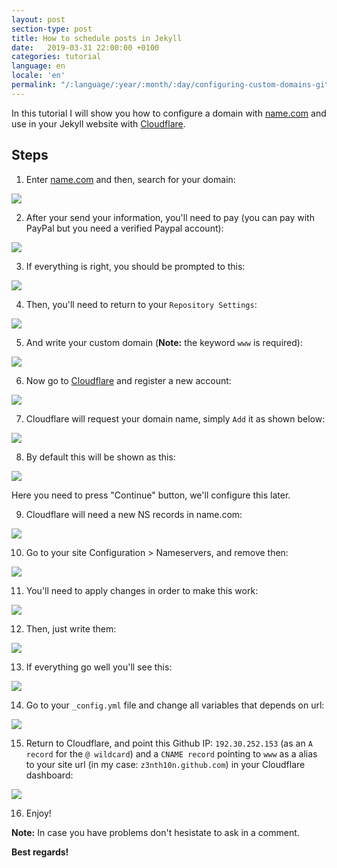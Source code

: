 ```yaml
---
layout: post
section-type: post
title: How to schedule posts in Jekyll 
date:   2019-03-31 22:00:00 +0100
categories: tutorial
language: en
locale: 'en'
permalink: "/:language/:year/:month/:day/configuring-custom-domains-github-pages-part-1.html"
---
```


In this tutorial I will show you how to configure a domain with [name.com](https://name.com) and use in your Jekyll website with [Cloudflare](https://cloudflare.com).

## Steps

1. Enter [name.com](https://name.com) and then, search for your domain:

![](https://github.com/uta-org/artwork/blob/master/blog/tutorials/00-buy%20a%20domain/00.PNG?raw=true)

2. After your send your information, you'll need to pay (you can pay with PayPal but you need a verified Paypal account):

![](https://github.com/uta-org/artwork/blob/master/blog/tutorials/00-buy%20a%20domain/01.PNG?raw=true)

3. If everything is right, you should be prompted to this:

![](https://github.com/uta-org/artwork/blob/master/blog/tutorials/00-buy%20a%20domain/02.PNG?raw=true)

4. Then, you'll need to return to your `Repository Settings`:

![](https://github.com/uta-org/artwork/blob/master/blog/tutorials/00-buy%20a%20domain/03.PNG?raw=true)

5. And write your custom domain (**Note:** the keyword `www` is required):

![](https://github.com/uta-org/artwork/blob/master/blog/tutorials/00-buy%20a%20domain/04.PNG?raw=true)

6. Now go to [Cloudflare](https://cloudflare.com) and register a new account:

![](https://github.com/uta-org/artwork/blob/master/blog/tutorials/00-buy%20a%20domain/06.PNG?raw=true)

7. Cloudflare will request your domain name, simply `Add` it as shown below:

![](https://github.com/uta-org/artwork/blob/master/blog/tutorials/00-buy%20a%20domain/07.PNG?raw=true)

8. By default this will be shown as this:

![](https://github.com/uta-org/artwork/blob/master/blog/tutorials/00-buy%20a%20domain/08.PNG?raw=true)

Here you need to press "Continue" button, we'll configure this later.

9. Cloudflare will need a new NS records in name.com:

![](https://github.com/uta-org/artwork/blob/master/blog/tutorials/00-buy%20a%20domain/12.PNG?raw=true)

10. Go to your site Configuration > Nameservers, and remove then:

![](https://github.com/uta-org/artwork/blob/master/blog/tutorials/00-buy%20a%20domain/13.PNG?raw=true)

11. You'll need to apply changes in order to make this work:

![](https://github.com/uta-org/artwork/blob/master/blog/tutorials/00-buy%20a%20domain/14.PNG?raw=true)

12. Then, just write them:

![](https://github.com/uta-org/artwork/blob/master/blog/tutorials/00-buy%20a%20domain/15.PNG?raw=true)

13. If everything go well you'll see this:

![](https://github.com/uta-org/artwork/blob/master/blog/tutorials/00-buy%20a%20domain/16.PNG?raw=true)

14. Go to your `_config.yml` file and change all variables that depends on url:

![](https://github.com/uta-org/artwork/blob/master/blog/tutorials/00-buy%20a%20domain/17.PNG?raw=true)

15. Return to Cloudflare, and point this Github IP: `192.30.252.153` (as an `A record` for the `@ wildcard`) and a `CNAME record` pointing to `www` as a alias to your site url (in my case: `z3nth10n.github.com`) in your Cloudflare dashboard:

![](https://github.com/uta-org/artwork/blob/master/blog/tutorials/00-buy%20a%20domain/18.PNG?raw=true)

16. Enjoy!

**Note:** In case you have problems don't hesistate to ask in a comment.

**Best regards!**
